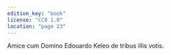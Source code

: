 ```yaml
---
edition_key: "book"
license: "CC0 1.0"
location: "page 23"
---
```

Amice cum Domino Edouardo Keleo de tribus illis votis.
